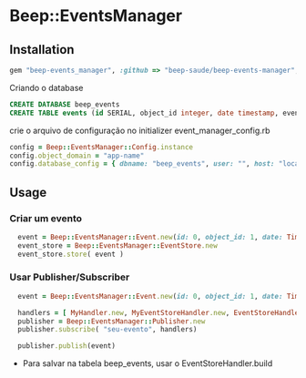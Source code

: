 # Beep::EventsManager



## Installation

```ruby
gem "beep-events_manager", :github => "beep-saude/beep-events-manager", :tag => "0.1.3"
```
Criando o database
```sql
CREATE DATABASE beep_events
CREATE TABLE events (id SERIAL, object_id integer, date timestamp, event_name varchar(100), event_data json, object_domain varchar(30), object_type varchar(30))
```
crie o arquivo de configuração no initializer event_manager_config.rb
```ruby
config = Beep::EventsManager::Config.instance
config.object_domain = "app-name"
config.database_config = { dbname: "beep_events", user: "", host: "localhost", sslmode: 'disable' }
```

## Usage

### Criar um evento
```ruby
  event = Beep::EventsManager::Event.new(id: 0, object_id: 1, date: Time.zone.now, event_name: "seu-evento", event_data: { foo: "bar"}, object_domain: "app-name", object_type: "Object")
  event_store = Beep::EventsManager::EventStore.new
  event_store.store( event )
```

### Usar Publisher/Subscriber

```ruby
  event = Beep::EventsManager::Event.new(id: 0, object_id: 1, date: Time.zone.now, event_name: "seu-evento", event_data: { foo: "bar"}, object_domain: "app-name", object_type:

  handlers = [ MyHandler.new, MyEventStoreHandler.new, EventStoreHandler.build ]
  publisher = Beep::EventsManager::Publisher.new
  publisher.subscribe( "seu-evento", handlers)

  publisher.publish(event)
```

* Para salvar na tabela beep_events, usar o EventStoreHandler.build
